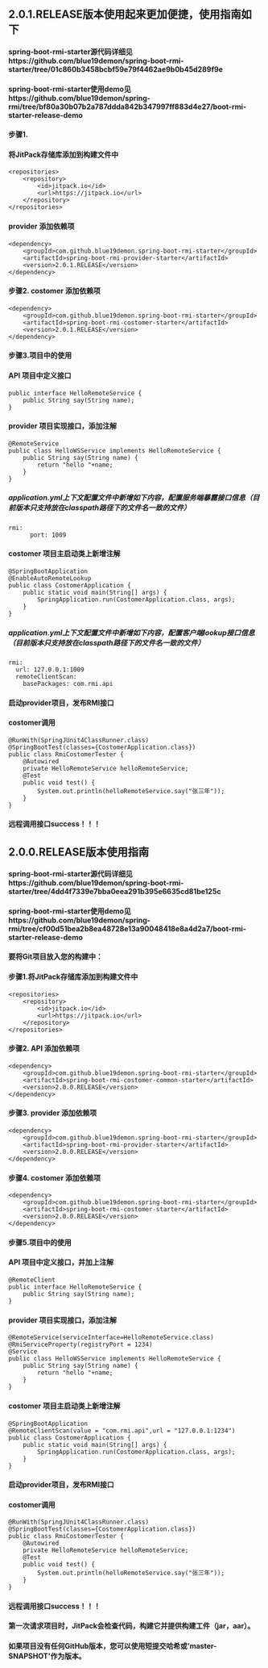 ## 2.0.1.RELEASE版本使用起来更加便捷，使用指南如下
#### spring-boot-rmi-starter源代码详细见https://github.com/blue19demon/spring-boot-rmi-starter/tree/01c860b3458bcbf59e79f4462ae9b0b45d289f9e
#### spring-boot-rmi-starter使用demo见https://github.com/blue19demon/spring-rmi/tree/bf80a30b07b2a787ddda842b347997ff883d4e27/boot-rmi-starter-release-demo

#### 步骤1. 
#### 将JitPack存储库添加到构建文件中
	<repositories>
		<repository>
		    <id>jitpack.io</id>
		    <url>https://jitpack.io</url>
		</repository>
	</repositories>
#### provider 添加依赖项
	<dependency>
		<groupId>com.github.blue19demon.spring-boot-rmi-starter</groupId>
		<artifactId>spring-boot-rmi-provider-starter</artifactId>
		<version>2.0.1.RELEASE</version>
	</dependency>
#### 步骤2. costomer 添加依赖项
	<dependency>
		<groupId>com.github.blue19demon.spring-boot-rmi-starter</groupId>
		<artifactId>spring-boot-rmi-costomer-starter</artifactId>
		<version>2.0.1.RELEASE</version>
	</dependency>
#### 步骤3.项目中的使用
#### API 项目中定义接口
	public interface HelloRemoteService {
		public String say(String name);
	}
#### provider 项目实现接口，添加注解
	@RemoteService
	public class HelloWSService implements HelloRemoteService {
		public String say(String name) {
			return "hello "+name;
		}
	}
##### application.yml上下文配置文件中新增如下内容，配置服务端暴露接口信息（目前版本只支持放在classpath路径下的文件名一致的文件）
	rmi:
          port: 1009
#### costomer 项目主启动类上新增注解
	@SpringBootApplication
	@EnableAutoRemoteLookup
	public class CostomerApplication {
		public static void main(String[] args) {
			SpringApplication.run(CostomerApplication.class, args);
		} 
	}
##### application.yml上下文配置文件中新增如下内容，配置客户端lookup接口信息（目前版本只支持放在classpath路径下的文件名一致的文件）
	rmi:
	  url: 127.0.0.1:1009
	  remoteClientScan:
	    basePackages: com.rmi.api
#### 启动provider项目，发布RMI接口
#### costomer调用
	@RunWith(SpringJUnit4ClassRunner.class)
	@SpringBootTest(classes={CostomerApplication.class})
	public class RmiCostomerTester {
		@Autowired
		private HelloRemoteService helloRemoteService;
		@Test
		public void test() {
			System.out.println(helloRemoteService.say("张三年"));
		}
	}
#### 远程调用接口success！！！

## 2.0.0.RELEASE版本使用指南	
#### spring-boot-rmi-starter源代码详细见https://github.com/blue19demon/spring-boot-rmi-starter/tree/4dd4f7339e7bba0eea291b395e6635cd81be125c
#### spring-boot-rmi-starter使用demo见https://github.com/blue19demon/spring-rmi/tree/cf00d51bea2b8ea48728e13a90048418e8a4d2a7/boot-rmi-starter-release-demo
	
#### 要将Git项目放入您的构建中：
#### 步骤1.将JitPack存储库添加到构建文件中
	<repositories>
		<repository>
		    <id>jitpack.io</id>
		    <url>https://jitpack.io</url>
		</repository>
	</repositories>
#### 步骤2. API 添加依赖项
	<dependency>
		<groupId>com.github.blue19demon.spring-boot-rmi-starter</groupId>
		<artifactId>spring-boot-rmi-costomer-common-starter</artifactId>
		<version>2.0.0.RELEASE</version>
	</dependency>
#### 步骤3. provider 添加依赖项
	<dependency>
		<groupId>com.github.blue19demon.spring-boot-rmi-starter</groupId>
		<artifactId>spring-boot-rmi-provider-starter</artifactId>
		<version>2.0.0.RELEASE</version>
	</dependency>
#### 步骤4. costomer 添加依赖项
	<dependency>
		<groupId>com.github.blue19demon.spring-boot-rmi-starter</groupId>
		<artifactId>spring-boot-rmi-costomer-starter</artifactId>
		<version>2.0.0.RELEASE</version>
	</dependency>
#### 步骤5.项目中的使用
#### API 项目中定义接口，并加上注解
	@RemoteClient
	public interface HelloRemoteService {
		public String say(String name);
	}

#### provider 项目实现接口，添加注解
	@RemoteService(serviceInterface=HelloRemoteService.class)
	@RmiServiceProperty(registryPort = 1234)
	@Service
	public class HelloWSService implements HelloRemoteService {
		public String say(String name) {
			return "hello "+name;
		}
	}
#### costomer 项目主启动类上新增注解
	@SpringBootApplication
	@RemoteClientScan(value = "com.rmi.api",url = "127.0.0.1:1234")
	public class CostomerApplication {
		public static void main(String[] args) {
			SpringApplication.run(CostomerApplication.class, args);
		} 
	}
#### 启动provider项目，发布RMI接口
#### costomer调用
	@RunWith(SpringJUnit4ClassRunner.class)
	@SpringBootTest(classes={CostomerApplication.class})
	public class RmiCostomerTester {
		@Autowired
		private HelloRemoteService helloRemoteService;
		@Test
		public void test() {
			System.out.println(helloRemoteService.say("张三年"));
		}
	}
#### 远程调用接口success！！！

#### 第一次请求项目时，JitPack会检查代码，构建它并提供构建工件（jar，aar）。
#### 如果项目没有任何GitHub版本，您可以使用短提交哈希或'master-SNAPSHOT'作为版本。
